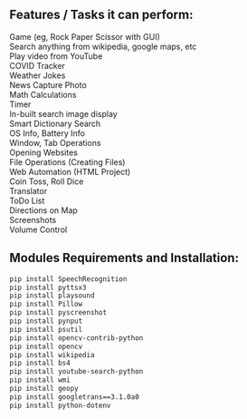 ## Features / Tasks it can perform:  
Game (eg, Rock Paper Scissor with GUI)  
Search anything from wikipedia, google maps, etc  
Play video from YouTube  
COVID Tracker  
Weather 
Jokes  
News
Capture Photo  
Math Calculations  
Timer  
In-built search image display  
Smart Dictionary Search  
OS Info, Battery Info  
Window, Tab Operations  
Opening Websites  
File Operations (Creating Files)  
Web Automation (HTML Project)    
Coin Toss, Roll Dice  
Translator  
ToDo List  
Directions on Map  
Screenshots  
Volume Control  

## Modules Requirements and Installation:  
```sh
pip install SpeechRecognition  
pip install pyttsx3  
pip install playsound  
pip install Pillow  
pip install pyscreenshot  
pip install pynput  
pip install psutil  
pip install opencv-contrib-python  
pip install opencv  
pip install wikipedia  
pip install bs4  
pip install youtube-search-python  
pip install wmi  
pip install geopy  
pip install googletrans==3.1.0a0  
pip install python-dotenv 